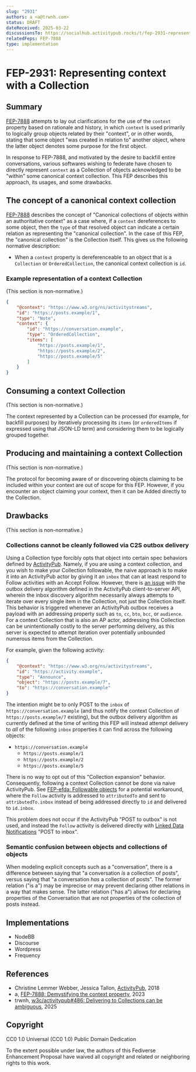 ```yaml
---
slug: "2931"
authors: a <a@trwnh.com>
status: DRAFT
dateReceived: 2025-03-22
discussionsTo: https://socialhub.activitypub.rocks/t/fep-2931-representing-context-with-a-collection/5154
relatedFeps: FEP-7888
type: implementation
---
```

# FEP-2931: Representing context with a Collection


## Summary

[FEP-7888][7888] attempts to lay out clarifications for the use of the `context` property based on rationale and history, in which `context` is used primarily to logically group objects related by their "context", or in other words, stating that some object "was created in relation to" another object, where the latter object denotes some purpose for the first object. 

In response to FEP-7888, and motivated by the desire to backfill entire conversations, various softwares wishing to federate have chosen to directly represent `context` as a Collection of objects acknowledged to be "within" some canonical context collection. This FEP describes this approach, its usages, and some drawbacks.

## The concept of a canonical context collection

[FEP-7888][7888] describes the concept of "Canonical collections of objects within an authoritative context" as a case where, if a `context` dereferences to some object, then the `type` of that resolved object can indicate a certain relation as representing the "canonical collection". In the case of this FEP, the "canonical collection" is the Collection itself. This gives us the following normative description:

- When a `context` property is dereferenceable to an object that is a `Collection` or `OrderedCollection`, the canonical context collection is `id`.

### Example representation of a context Collection

(This section is non-normative.)

```json
{
	"@context": "https://www.w3.org/ns/activitystreams",
	"id": "https://posts.example/1",
	"type": "Note",
	"context": {
		"id": "https://conversation.example",
		"type": "OrderedCollection",
		"items": [
			"https://posts.example/1",
			"https://posts.example/2",
			"https://posts.example/5"
		]
	}
}
```

## Consuming a context Collection

(This section is non-normative.)

The context represented by a Collection can be processed (for example, for backfill purposes) by iteratively processing its `items` (or `orderedItems` if expressed using that JSON-LD term) and considering them to be logically grouped together.

## Producing and maintaining a context Collection

(This section is non-normative.)

The protocol for becoming aware of or discovering objects claiming to be included within your context are out of scope for this FEP. However, if you encounter an object claiming your context, then it can be Added directly to the Collection.

## Drawbacks

(This section is non-normative.)

### Collections cannot be cleanly followed via C2S outbox delivery

Using a Collection type forcibly opts that object into certain spec behaviors defined by [ActivityPub][AP]. Namely, if you are using a context collection, and you wish to make your Collection followable, the naive approach is to make it into an ActivityPub actor by giving it an `inbox` that can at least respond to Follow activities with an Accept Follow. However, there is [an issue][GH486] with the outbox delivery algorithm defined in the ActivityPub client-to-server API, wherein the inbox discovery algorithm necessarily always attempts to iterate over every single item in the Collection, not just the Collection itself. This behavior is triggered whenever an ActivityPub outbox receives a payload with an addressing property such as `to`, `cc`, `bto`, `bcc`, or `audience`. For a context Collection that is also an AP actor, addressing this Collection can be unintentionally costly to the server performing delivery, as this server is expected to attempt iteration over potentially unbounded numerous items from the Collection.

For example, given the following activity:

```json
{
	"@context": "https://www.w3.org/ns/activitystreams",
	"id": "https://activity.example",
	"type": "Announce",
	"object": "https://posts.example/7",
	"to": "https://conversation.example"
}
```

The intention might be to only POST to the `inbox` of `https://conversation.example` (and thus notify the context Collection of `https://posts.example/7` existing), but the outbox delivery algorithm as currently defined at the time of writing this FEP will instead attempt delivery to *all* of the following `inbox` properties it can find across the following objects:

- `https://conversation.example`
  - `https://posts.example/1`
  - `https://posts.example/2`
  - `https://posts.example/5`

There is no way to opt out of this "Collection expansion" behavior. Consequently, following a context Collection cannot be done via naive ActivityPub. See [FEP-efda: Followable objects][efda] for a potential workaround, where the `Follow` activity is addressed to `attributedTo` and sent to `attributedTo.inbox` instead of being addressed directly to `id` and delivered to `id.inbox`.

This problem does not occur if the ActivityPub "POST to outbox" is not used, and instead the `Follow` activity is delivered directly with [Linked Data Notifications][LDN] "POST to inbox".

### Semantic confusion between objects and collections of objects

When modeling explicit concepts such as a "conversation", there is a difference between saying that "a conversation *is* a collection of posts", versus saying that "a conversation *has* a collection of posts". The former relation ("is a") may be imprecise or may prevent declaring other relations in a way that makes sense. The latter relation ("has a") allows for declaring properties of the Conversation that are not properties of the collection of posts instead.

## Implementations

- NodeBB
- Discourse
- Wordpress
- Frequency

## References

- Christine Lemmer Webber, Jessica Tallon, [ActivityPub][AP], 2018
- a, [FEP-7888: Demystifying the context property][7888], 2023
- trwnh, [w3c/activitypub#486: Delivering to Collections can be ambiguous][GH486], 2025

[7888]: https://w3id.org/fep/7888
[AP]: https://www.w3.org/TR/activitypub/
[efda]: https://w3id.org/fep/efda
[GH486]: https://github.com/w3c/activitypub/issues/486
[LDN]: https://www.w3.org/TR/ldn/

## Copyright

CC0 1.0 Universal (CC0 1.0) Public Domain Dedication

To the extent possible under law, the authors of this Fediverse Enhancement Proposal have waived all copyright and related or neighboring rights to this work.
